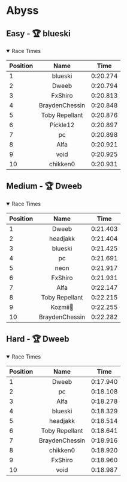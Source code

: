 # Abyss
## Easy - 🏆 blueski
<details open>
<summary>Race Times</summary>

| Position      | Name          | Time  |
| :------------- |:-------------:| :-----: |
| 1              | blueski | 0:20.274 |
| 2              | Dweeb | 0:20.794 |
| 3              | FxShiro | 0:20.813 |
| 4              | BraydenChessin | 0:20.848 |
| 5              | Toby Repellant | 0:20.876 |
| 6              | Pickle12 | 0:20.897 |
| 7              | pc | 0:20.898 |
| 8              | Alfa | 0:20.921 |
| 9              | void | 0:20.925 |
| 10              | chikken0 | 0:20.931 |

</details>

## Medium - 🏆 Dweeb
<details open>
<summary>Race Times</summary>

| Position      | Name          | Time  |
| :------------- |:-------------:| :-----: |
| 1              | Dweeb | 0:21.403 |
| 2              | headjakk | 0:21.404 |
| 3              | blueski | 0:21.425 |
| 4              | pc | 0:21.691 |
| 5              | neon | 0:21.917 |
| 6              | FxShiro | 0:21.931 |
| 7              | Alfa | 0:22.147 |
| 8              | Toby Repellant | 0:22.215 |
| 9              | Kozmii🌙 | 0:22.255 |
| 10              | BraydenChessin | 0:22.282 |

</details>

## Hard - 🏆 Dweeb
<details open>
<summary>Race Times</summary>

| Position      | Name          | Time  |
| :------------- |:-------------:| :-----: |
| 1              | Dweeb | 0:17.940 |
| 2              | pc | 0:18.108 |
| 3              | Alfa | 0:18.278 |
| 4              | blueski | 0:18.329 |
| 5              | headjakk | 0:18.514 |
| 6              | Toby Repellant | 0:18.641 |
| 7              | BraydenChessin | 0:18.916 |
| 8              | chikken0 | 0:18.920 |
| 9              | FxShiro | 0:18.960 |
| 10              | void | 0:18.987 |

</details>

